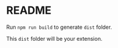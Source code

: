 # README

Run `npm run build` to generate `dist` folder.

This `dist` folder will be your extension.
